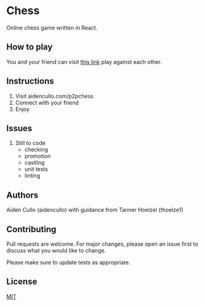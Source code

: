 # Chess

Online chess game written in React.

## How to play

You and your friend can visit [this link](https://aidencullo.com/p2pchess) play against each other.

## Instructions

1. Visit aidencullo.com/p2pchess
2. Connect with your friend
3. Enjoy

## Issues

1. Still to code
   * checking
   * promotion
   * castling
   * unit tests
   * linting

## Authors

Aiden Cullo (aidencullo) with guidance from Tanner Hoelzel (thoelze1)

## Contributing

Pull requests are welcome. For major changes, please open an issue first
to discuss what you would like to change.

Please make sure to update tests as appropriate.

## License

[MIT](https://choosealicense.com/licenses/mit/)
